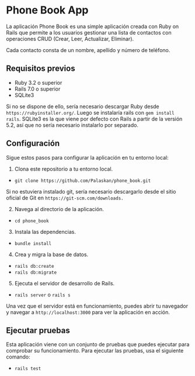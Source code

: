 # Phone Book App

La aplicación Phone Book es una simple aplicación creada con Ruby on Rails que permite a los usuarios gestionar una lista de contactos con operaciones CRUD (Crear, Leer, Actualizar, Eliminar).

Cada contacto consta de un nombre, apellido y número de teléfono.

## Requisitos previos

- Ruby 3.2 o superior
- Rails 7.0 o superior
- SQLite3

Si no se dispone de ello, sería necesario descargar Ruby desde `https://rubyinstaller.org/`.
Luego se instalaría rails con `gem install rails`.
SQLite3 es la que viene por defecto con Rails a partir de la versión 5.2, así que no sería necesario instalarlo por separado.


## Configuración

Sigue estos pasos para configurar la aplicación en tu entorno local:

1. Clona este repositorio a tu entorno local.

- `git clone https://github.com/Palaskan/phone_book.git`

Si no estuviera instalado git, sería necesario descargarlo desde el sitio oficial de Git en `https://git-scm.com/downloads.`

2. Navega al directorio de la aplicación.

- `cd phone_book`

3. Instala las dependencias.

- `bundle install`

4. Crea y migra la base de datos.

- `rails db:create`
- `rails db:migrate`

5. Ejecuta el servidor de desarrollo de Rails.

- `rails server` o `rails s`

Una vez que el servidor está en funcionamiento, puedes abrir tu navegador y navegar a `http://localhost:3000` para ver la aplicación en acción.

## Ejecutar pruebas

Esta aplicación viene con un conjunto de pruebas que puedes ejecutar para comprobar su funcionamiento. Para ejecutar las pruebas, usa el siguiente comando:

- `rails test`